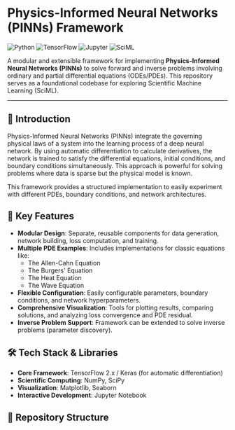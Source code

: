 # Physics-Informed Neural Networks (PINNs) Framework

![Python](https://img.shields.io/badge/Python-3776AB?style=for-the-badge&logo=python&logoColor=white)
![TensorFlow](https://img.shields.io/badge/TensorFlow-FF6F00?style=for-the-badge&logo=tensorflow&logoColor=white)
![Jupyter](https://img.shields.io/badge/Jupyter-F37626.svg?style=for-the-badge&logo=Jupyter&logoColor=white)
![SciML](https://img.shields.io/badge/SciML-8A2BE2?style=for-the-badge)

A modular and extensible framework for implementing **Physics-Informed Neural Networks (PINNs)** to solve forward and inverse problems involving ordinary and partial differential equations (ODEs/PDEs). This repository serves as a foundational codebase for exploring Scientific Machine Learning (SciML).

---

## 📖 Introduction

Physics-Informed Neural Networks (PINNs) integrate the governing physical laws of a system into the learning process of a deep neural network. By using automatic differentiation to calculate derivatives, the network is trained to satisfy the differential equations, initial conditions, and boundary conditions simultaneously. This approach is powerful for solving problems where data is sparse but the physical model is known.

This framework provides a structured implementation to easily experiment with different PDEs, boundary conditions, and network architectures.

## 🚀 Key Features

- **Modular Design**: Separate, reusable components for data generation, network building, loss computation, and training.
- **Multiple PDE Examples**: Includes implementations for classic equations like:
  - The Allen-Cahn Equation
  - The Burgers' Equation
  - The Heat Equation
  - The Wave Equation
- **Flexible Configuration**: Easily configurable parameters, boundary conditions, and network hyperparameters.
- **Comprehensive Visualization**: Tools for plotting results, comparing solutions, and analyzing loss convergence and PDE residual.
- **Inverse Problem Support**: Framework can be extended to solve inverse problems (parameter discovery).

## 🛠️ Tech Stack & Libraries

- **Core Framework**: TensorFlow 2.x / Keras (for automatic differentiation)
- **Scientific Computing**: NumPy, SciPy
- **Visualization**: Matplotlib, Seaborn
- **Interactive Development**: Jupyter Notebook

## 📁 Repository Structure
